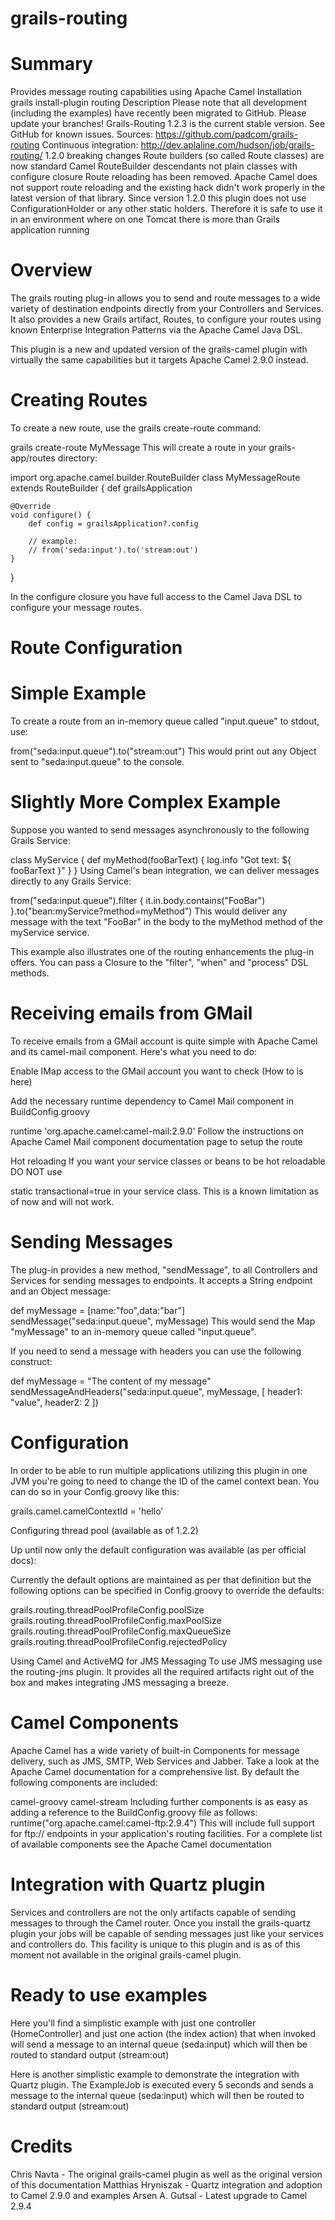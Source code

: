 grails-routing
==============


Summary
==============
Provides message routing capabilities using Apache Camel
Installation
grails install-plugin routing
Description
 Please note that all development (including the examples) have recently been migrated to GitHub. Please update your branches!
 Grails-Routing 1.2.3 is the current stable version.
See GitHub for known issues.
Sources: https://github.com/padcom/grails-routing
Continuous integration: http://dev.aplaline.com/hudson/job/grails-routing/
 1.2.0 breaking changes
Route builders (so called Route classes) are now standard Camel RouteBuilder descendants not plain classes with configure closure
Route reloading has been removed. Apache Camel does not support route reloading and the existing hack didn't work properly in the latest version of that library.
 Since version 1.2.0 this plugin does not use ConfigurationHolder or any other static holders. Therefore it is safe to use it in an environment where on one Tomcat there is more than Grails application running

Overview
==============
The grails routing plug-in allows you to send and route messages to a wide variety of destination endpoints directly from your Controllers and Services. It also provides a new Grails artifact, Routes, to configure your routes using known Enterprise Integration Patterns via the Apache Camel Java DSL.

This plugin is a new and updated version of the grails-camel plugin with virtually the same capabilities but it targets Apache Camel 2.9.0 instead.


Creating Routes
==============
To create a new route, use the grails create-route command:

grails create-route MyMessage
This will create a route in your grails-app/routes directory:

import org.apache.camel.builder.RouteBuilder
class MyMessageRoute extends RouteBuilder {
	def grailsApplication

	@Override
	void configure() {
		def config = grailsApplication?.config

		// example:
		// from('seda:input').to('stream:out')
	}
}

In the configure closure you have full access to the Camel Java DSL to configure your message routes.


Route Configuration
==============
Simple Example
==============
To create a route from an in-memory queue called "input.queue" to stdout, use:

from("seda:input.queue").to("stream:out")
This would print out any Object sent to "seda:input.queue" to the console.


Slightly More Complex Example
==============
Suppose you wanted to send messages asynchronously to the following Grails Service:

class MyService {
    def myMethod(fooBarText) {
        log.info "Got text: ${ fooBarText }"
    }
}
Using Camel's bean integration, we can deliver messages directly to any Grails Service:

from("seda:input.queue").filter {
    it.in.body.contains("FooBar")
}.to("bean:myService?method=myMethod")
This would deliver any message with the text "FooBar" in the body to the myMethod method of the myService service.

This example also illustrates one of the routing enhancements the plug-in offers. You can pass a Closure to the "filter", "when" and "process" DSL methods.


Receiving emails from GMail
===========================
To receive emails from a GMail account is quite simple with Apache Camel and its camel-mail component. Here's what you need to do:

Enable IMap access to the GMail account you want to check (How to is here)

Add the necessary runtime dependency to Camel Mail component in BuildConfig.groovy

runtime 'org.apache.camel:camel-mail:2.9.0'
Follow the instructions on Apache Camel Mail component documentation page to setup the route

Hot reloading
If you want your service classes or beans to be hot reloadable DO NOT use

static transactional=true
in your service class. This is a known limitation as of now and will not work.


Sending Messages
================
The plug-in provides a new method, "sendMessage", to all Controllers and Services for sending messages to endpoints. It accepts a String endpoint and an Object message:

def myMessage = [name:"foo",data:"bar"]
sendMessage("seda:input.queue", myMessage)
This would send the Map "myMessage" to an in-memory queue called "input.queue".

If you need to send a message with headers you can use the following construct:

def myMessage = "The content of my message"
sendMessageAndHeaders("seda:input.queue", myMessage, [ header1: "value", header2: 2 ])

Configuration
==============
In order to be able to run multiple applications utilizing this plugin in one JVM you're going to need to change the ID of the camel context bean. You can do so in your Config.groovy like this:

grails.camel.camelContextId = 'hello'

Configuring thread pool (available as of 1.2.2)

Up until now only the default configuration was available (as per official docs):

<threadPoolProfile id="defaultThreadPoolProfile" defaultProfile="true"
                       poolSize="10" maxPoolSize="20" maxQueueSize="1000"
                       rejectedPolicy="CallerRuns"/>
Currently the default options are maintained as per that definition but the following options can be specified in Config.groovy to override the defaults:

grails.routing.threadPoolProfileConfig.poolSize
grails.routing.threadPoolProfileConfig.maxPoolSize
grails.routing.threadPoolProfileConfig.maxQueueSize
grails.routing.threadPoolProfileConfig.rejectedPolicy

Using Camel and ActiveMQ for JMS Messaging
To use JMS messaging use the routing-jms plugin. It provides all the required artifacts right out of the box and makes integrating JMS messaging a breeze.


Camel Components
================
Apache Camel has a wide variety of built-in Components for message delivery, such as JMS, SMTP, Web Services and Jabber. Take a look at the Apache Camel documentation for a comprehensive list. By default the following components are included:

camel-groovy
camel-stream
Including further components is as easy as adding a reference to the BuildConfig.groovy file as follows:
runtime("org.apache.camel:camel-ftp:2.9.4")
This will include full support for ftp:// endpoints in your application's routing facilities. For a complete list of available components see the Apache Camel documentation


Integration with Quartz plugin
===============================
Services and controllers are not the only artifacts capable of sending messages to through the Camel router. Once you install the grails-quartz plugin your jobs will be capable of sending messages just like your services and controllers do. This facility is unique to this plugin and is as of this moment not available in the original grails-camel plugin.


Ready to use examples
======================
Here you'll find a simplistic example with just one controller (HomeController) and just one action (the index action) that when invoked will send a message to an internal queue (seda:input) which will then be routed to standard output (stream:out)

Here is another simplistic example to demonstrate the integration with Quartz plugin. The ExampleJob is executed every 5 seconds and sends a message to the internal queue (seda:input) which will then be routed to standard output (stream:out)


Credits
=======
Chris Navta - The original grails-camel plugin as well as the original version of this documentation
Matthias Hryniszak - Quartz integration and adoption to Camel 2.9.0 and examples
Arsen A. Gutsal - Latest upgrade to Camel 2.9.4
